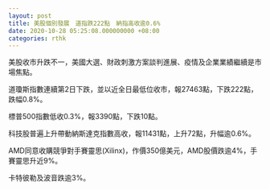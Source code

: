 ```yaml
---
layout: post
title: 美股個別發展　道指跌222點　納指高收逾0.6%
date: 2020-10-28 05:25:08.000000000 +08:00
categories: rthk
---
```


美股收市升跌不一，美國大選、財政刺激方案談判進展、疫情及企業業績繼續是市場焦點。

道瓊斯指數連續第2日下跌，並以近全日最低位收市，報27463點，下跌222點，跌幅0.8%。

標普500指數低收0.3%，報3390點，下跌10點。

科技股普遍上升帶動納斯達克指數高收，報11431點，上升72點，升幅逾0.6%。

AMD同意收購競爭對手賽靈思(Xilinx)，作價350億美元，AMD股價跌逾4%，手賽靈思升近9%。

卡特彼勒及波音跌逾3%。
